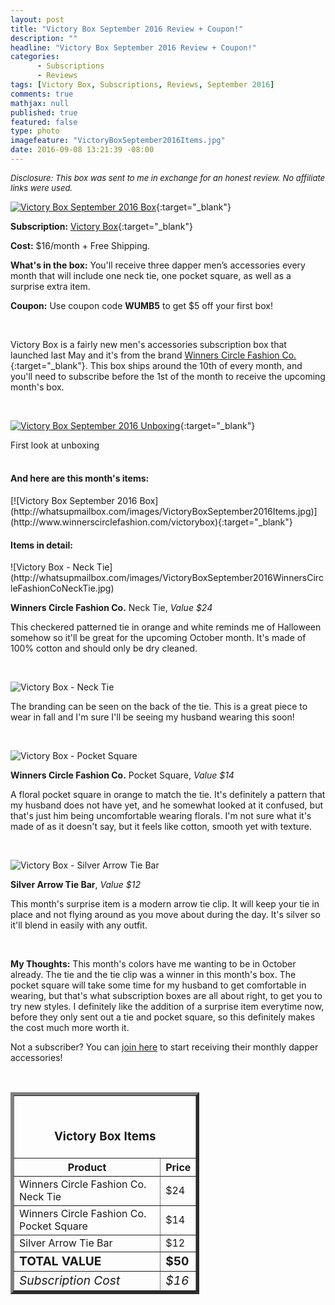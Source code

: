 ```yaml
---
layout: post
title: "Victory Box September 2016 Review + Coupon!"
description: ""
headline: "Victory Box September 2016 Review + Coupon!"
categories: 
      - Subscriptions
      - Reviews
tags: [Victory Box, Subscriptions, Reviews, September 2016]
comments: true
mathjax: null
published: true
featured: false
type: photo
imagefeature: "VictoryBoxSeptember2016Items.jpg"
date: 2016-09-08 13:21:39 -08:00
---
```


<i><font size="2">Disclosure: This box was sent to me in exchange for an honest review. No affiliate links were used.</font></i>

[![Victory Box September 2016 Box](http://whatsupmailbox.com/images/VictoryBoxSeptember2016Box.jpg)](http://www.winnerscirclefashion.com/victorybox){:target="_blank"}

**Subscription:** [Victory Box](http://www.winnerscirclefashion.com/victorybox){:target="_blank"}

**Cost:** $16/month + Free Shipping.

**What's in the box:** You'll receive three dapper men’s accessories every month that will include one neck tie, one pocket square, as well as a surprise extra item.

**Coupon:** Use coupon code **WUMB5** to get $5 off your first box!

<br>

Victory Box is a fairly new men's accessories subscription box that launched last May and it's from the brand [Winners Circle Fashion Co.](http://www.winnerscirclefashion.com){:target="_blank"}. This box ships around the 10th of every month, and you'll need to subscribe before the 1st of the month to receive the upcoming month's box.  

<br>

[![Victory Box September 2016 Unboxing](http://whatsupmailbox.com/images/VictoryBoxSeptember2016OpenBox.jpg)](http://www.winnerscirclefashion.com/victorybox){:target="_blank"}
<figcaption>First look at unboxing</figcaption>

<br>

<H4>And here are this month's items:</H4>
[![Victory Box September 2016 Box](http://whatsupmailbox.com/images/VictoryBoxSeptember2016Items.jpg)](http://www.winnerscirclefashion.com/victorybox){:target="_blank"}

<br>

<H4>Items in detail:</H4>
![Victory Box - Neck Tie](http://whatsupmailbox.com/images/VictoryBoxSeptember2016WinnersCircleFashionCoNeckTie.jpg)

**Winners Circle Fashion Co.** Neck Tie, *Value $24*

This checkered patterned tie in orange and white reminds me of Halloween somehow so it'll be great for the upcoming October month. It's made of 100% cotton and should only be dry cleaned.

<br>

![Victory Box - Neck Tie](http://whatsupmailbox.com/images/VictoryBoxSeptember2016WinnersCircleFashionCoNeckTieBack.jpg)

The branding can be seen on the back of the tie. This is a great piece to wear in fall and I'm sure I'll be seeing my husband wearing this soon!

<br>

![Victory Box - Pocket Square](http://whatsupmailbox.com/images/VictoryBoxSeptember2016WinnersCircleFashionCoPocketSquare.jpg)

**Winners Circle Fashion Co.** Pocket Square, *Value $14*

A floral pocket square in orange to match the tie. It's definitely a pattern that my husband does not have yet, and he somewhat looked at it confused, but that's just him being uncomfortable wearing florals. I'm not sure what it's made of as it doesn't say, but it feels like cotton, smooth yet with texture.

<br>

![Victory Box - Silver Arrow Tie Bar](http://whatsupmailbox.com/images/VictoryBoxSeptember2016TieClip.jpg)

**Silver Arrow Tie Bar**, *Value $12*

This month's surprise item is a modern arrow tie clip. It will keep your tie in place and not flying around as you move about during the day. It's silver so it'll blend in easily with any outfit.

<br>

<i class="icon-exclamation-sign"></i> **My Thoughts:** This month's colors have me wanting to be in October already. The tie and the tie clip was a winner in this month's box. The pocket square will take some time for my husband to get comfortable in wearing, but that's what subscription boxes are all about right, to get you to try new styles. I definitely like the addition of a surprise item everytime now, before they only sent out a tie and pocket square, so this definitely makes the cost much more worth it.

Not a subscriber? You can [join here](http://www.winnerscirclefashion.com/victorybox) to start receiving their monthly dapper accessories!

<br>

<TABLE  BORDER="5" style="width:60%">
   <TR>
      <TH COLSPAN="2">
         <H3><BR><center>Victory Box Items</center></H3>
      </TH>
   </TR>
      <TH>Product</TH>
      <TH>Price</TH>
  <TR>
      <TD>Winners Circle Fashion Co. Neck Tie</TD>
      <TD>$24</TD>
   </TR>
   <TR>
      <TD>Winners Circle Fashion Co. Pocket Square</TD>
      <TD>$14</TD>
   </TR>
   <TR>
      <TD>Silver Arrow Tie Bar</TD>
      <TD>$12</TD>
   </TR>
   <TR>
      <TD><b><big>TOTAL VALUE</big></b></TD>
      <TD><b><big>$50</big></b></TD>
   </TR>
   <TR>
      <TD><i><big>Subscription Cost</big></i></TD>
      <TD><i><big>$16</big></i></TD>
   </TR>
</TABLE>

